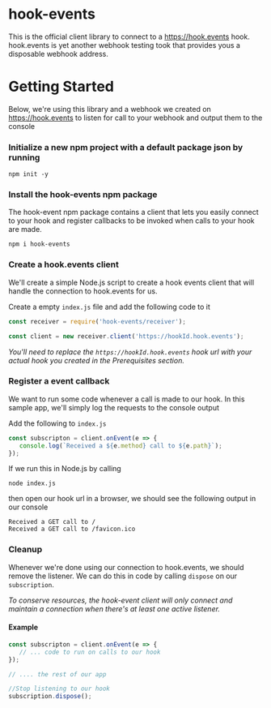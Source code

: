 # hook-events
This is the official client library to connect to a https://hook.events hook. hook.events is yet another webhook testing took that provides yous a disposable webhook address.

# Getting Started
Below, we're using this library and a webhook we created on https://hook.events to listen for call to your webhook and output them to the console

### Initialize a new npm project with a default package json by running
~~~
npm init -y
~~~

### Install the hook-events npm package
The hook-event npm package contains a client that lets you easily connect to your hook and register callbacks to be invoked when calls to your hook are made.

~~~~
npm i hook-events
~~~~

### Create a hook.events client
We'll create a simple Node.js script to create a hook events client that will handle the connection to hook.events for us.

Create a empty `index.js`  file and add the following code to it

~~~javascript
const receiver = require('hook-events/receiver');

const client = new receiver.client('https://hookId.hook.events');
~~~
*You'll need to replace the `https://hookId.hook.events` hook url with your actual hook you created in the Prerequisites section.*

### Register a event callback
We want to run some code whenever a call is made to our hook. In this sample app, we'll simply log the requests to the console output

Add the following to `index.js`

~~~javascript
const subscripton = client.onEvent(e => {
   console.log(`Received a ${e.method} call to ${e.path}`);
});
~~~

If we run this in Node.js by calling 
~~~ 
node index.js 
~~~
then open our hook url in a browser, we should see the following output in our console

```
Received a GET call to /
Received a GET call to /favicon.ico
```

### Cleanup
Whenever we're done using our connection to hook.events, we should remove the listener. We can do this in code by calling `dispose` on our `subscription`.

*To conserve resources, the hook-event client will only connect and maintain a connection when there's at least one active listener.*

#### Example
~~~javascript
const subscripton = client.onEvent(e => {
   // ... code to run on calls to our hook
});

// .... the rest of our app

//Stop listening to our hook
subscription.dispose();

~~~